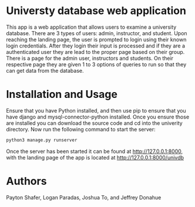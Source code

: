 # Universty database web application
This app is a web application that allows users to examine a university database. There are 3 types of users: admin, instructor, and student. Upon reaching
the landing page, the user is prompted to login using their known login credentials. After they login their input is processed and if they are a authenticated
user they are lead to the proper page based on their group. There is a page for the admin user, instructors and students. On their respective page they are
given 1 to 3 options of queries to run so that they can get data from the database. 

# Installation and Usage
Ensure that you have Python installed, and then use pip to ensure that you have django and mysql-connector-python installed. Once you ensure those are 
installed you can download the source code and cd into the univerity directory. Now run the following command to start the server:
```sh
python3 manage.py runserver
```
Once the server has been started it can be found at http://127.0.0.1:8000, with the landing page of the app is located at http://127.0.0.1:8000/univdb

# Authors
Payton Shafer, Logan Paradas, Joshua To, and Jeffrey Donahue
